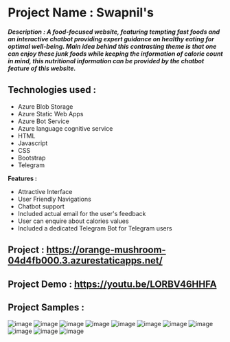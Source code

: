 # Project Name : Swapnil's 

_**Description : 
A food-focused website, featuring tempting fast foods and an interactive chatbot providing expert guidance on healthy eating for optimal well-being.
Main idea behind this contrasting theme is that one can enjoy these
junk foods while keeping the information of calorie count in mind, this nutritional information can be provided by the chatbot feature of this website.**_

## Technologies used :
* Azure Blob Storage
* Azure Static Web Apps
* Azure Bot Service
* Azure language cognitive service
* HTML
* Javascript
* CSS
* Bootstrap
* Telegram 

**Features :**

* Attractive Interface
* User Friendly Navigations 
* Chatbot support
* Included actual email for the user's feedback
* User can enquire about calories values
* Included a dedicated Telegram Bot for Telegram users

## Project : https://orange-mushroom-04d4fb000.3.azurestaticapps.net/

## Project Demo : https://youtu.be/LORBV46HHFA


## Project Samples : 

![image](https://github.com/swap72/msfrtproject/assets/63197684/c5e6ba7a-31a7-4691-83e7-1c18d7e84668)
![image](https://github.com/swap72/msfrtproject/assets/63197684/36f947d7-e931-4faa-af44-ac61bc22678d)
![image](https://github.com/swap72/msfrtproject/assets/63197684/9f9a4173-156b-452f-8a6d-f21b723caffd)
![image](https://github.com/swap72/msfrtproject/assets/63197684/c3aaf118-3970-49e9-8f89-e639e07983e8)
![image](https://github.com/swap72/msfrtproject/assets/63197684/d46f2594-63a3-41de-bdaf-75aad4364825)
![image](https://github.com/swap72/msfrtproject/assets/63197684/f04c2912-ff40-4ed5-97d7-bf1b0a8ffff3)
![image](https://github.com/swap72/msfrtproject/assets/63197684/537c66b9-149a-4246-88cd-865b74fcfc5c)
![image](https://github.com/swap72/msfrtproject/assets/63197684/73058f7e-79ad-455d-b905-936cfd2bf939)
![image](https://github.com/swap72/msfrtproject/assets/63197684/1d6c5063-73df-4b8c-9dac-3eb010bbf390)
![image](https://github.com/swap72/msfrtproject/assets/63197684/6f7ef7d3-3564-43bd-a714-8ea69f9cdd90)
![image](https://github.com/swap72/msfrtproject/assets/63197684/a4481069-c5b3-4335-b383-1cb319a149a8)

